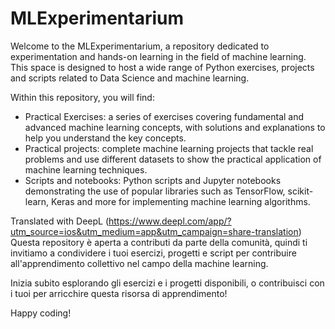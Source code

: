# MLExperimentarium

Welcome to the MLExperimentarium, a repository dedicated to experimentation and hands-on learning in the field of machine learning. This space is designed to host a wide range of Python exercises, projects and scripts related to Data Science and machine learning.

Within this repository, you will find:

- Practical Exercises: a series of exercises covering fundamental and advanced machine learning concepts, with solutions and explanations to help you understand the key concepts.
- Practical projects: complete machine learning projects that tackle real problems and use different datasets to show the practical application of machine learning techniques.
- Scripts and notebooks: Python scripts and Jupyter notebooks demonstrating the use of popular libraries such as TensorFlow, scikit-learn, Keras and more for implementing machine learning algorithms.

Translated with DeepL (https://www.deepl.com/app/?utm_source=ios&utm_medium=app&utm_campaign=share-translation)
Questa repository è aperta a contributi da parte della comunità, quindi ti invitiamo a condividere i tuoi esercizi, progetti e script per contribuire all'apprendimento collettivo nel campo della machine learning.

Inizia subito esplorando gli esercizi e i progetti disponibili, o contribuisci con i tuoi per arricchire questa risorsa di apprendimento!

Happy coding!
